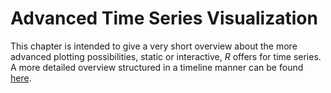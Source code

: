 # Advanced Time Series Visualization

This chapter is intended to give a very short overview about the more advanced plotting possibilities, static or interactive, *R* offers for time series.
A more detailed overview structured in a timeline manner can be found [here](http://timelyportfolio.github.io/rCharts_time_series/history.html).
